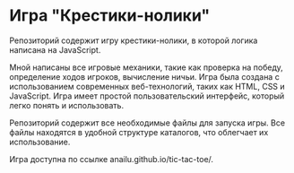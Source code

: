# Игра "Крестики-нолики"
Репозиторий содержит игру крестики-нолики, в которой логика написана на JavaScript. 

Мной написаны все игровые механики, такие как проверка на победу, определение ходов игроков, вычисление ничьи. Игра была создана с использованием современных веб-технологий, таких как HTML, CSS и JavaScript. Игра имеет простой пользовательский интерфейс, который легко понять и использовать.

Репозиторий содержит все необходимые файлы для запуска игры. Все файлы находятся в удобной структуре каталогов, что облегчает их использование.

Игра доступна по ссылке anailu.github.io/tic-tac-toe/.
